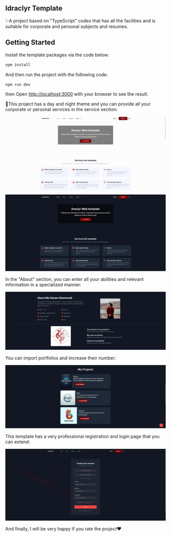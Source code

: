 <h2>Idraclyr Template</h2>
<p>✨A project based on "TypeScript" codes that has all the facilities and is suitable for corporate and personal subjects and resumes. </p>

## Getting Started

Install the template packages via the code below:

```bash
npm install
```
And then run the project with the following code:

```bash
npm run dev
```

then Open [http://localhost:3000](http://localhost:3000) with your browser to see the result.
<br>
<p>🤖This project has a day and night theme and you can provide all your corporate or personal services in the service section:</p>
<img src="./public/home1.png">
<img src="./public/home2.png">
<br>
<p>In the "About" section, you can enter all your abilities and relevant information in a specialized manner:</p>
<img src="./public/about.png">
<br>
<p>You can import portfolios and increase their number:</p>
<img src="./public/project.png">
<br>
<p>This template has a very professional registration and login page that you can extend:</p>
<img src="./public/signup.png">
<br>
<p>And finally, I will be very happy if you rate the project❤️</p>

